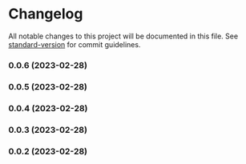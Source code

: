# Changelog

All notable changes to this project will be documented in this file. See [standard-version](https://github.com/conventional-changelog/standard-version) for commit guidelines.

### 0.0.6 (2023-02-28)

### 0.0.5 (2023-02-28)

### 0.0.4 (2023-02-28)

### 0.0.3 (2023-02-28)

### 0.0.2 (2023-02-28)
